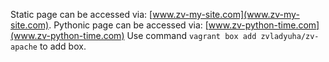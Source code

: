 Static page can be accessed via: [www.zv-my-site.com](www.zv-my-site.com).
Pythonic page can be accessed via: [www.zv-python-time.com](www.zv-python-time.com)
Use command `vagrant box add zvladyuha/zv-apache` to add box.